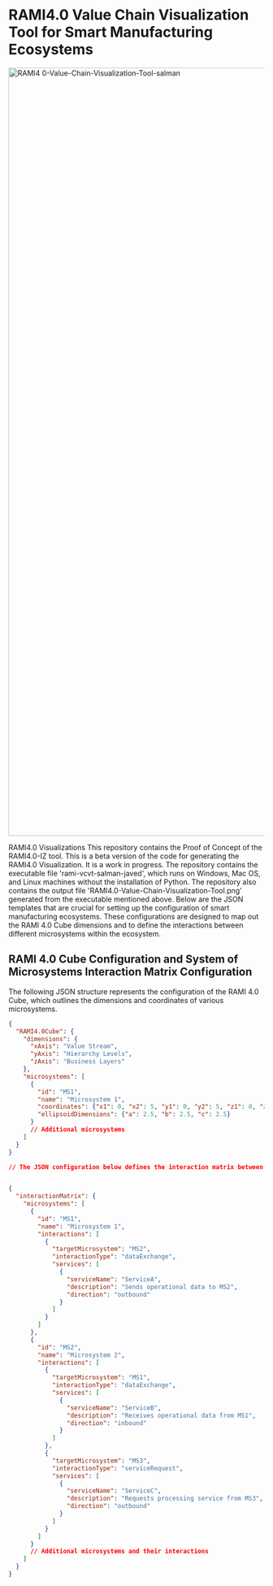 # RAMI4.0 Value Chain Visualization Tool for Smart Manufacturing Ecosystems

<img width="1512" alt="RAMI4 0-Value-Chain-Visualization-Tool-salman" src="https://github.com/javedsalman/RAMI4.0-VIZ/assets/71730474/45e8c74b-8bb9-4662-a311-974c32796344">

RAMI4.0 Visualizations
This repository contains the Proof of Concept of the RAMI4.0-IZ tool. 
This is a beta version of the code for generating the RAMI4.0 Visualization. It is a work in progress.
The repository contains the executable file 'rami-vcvt-salman-javed', which runs on Windows, Mac OS, and Linux machines without the installation of Python.
The repository also contains the output file 'RAMI4.0-Value-Chain-Visualization-Tool.png' generated from the executable mentioned above.
Below are the JSON templates that are crucial for setting up the configuration of smart manufacturing ecosystems. These configurations are designed to map out the RAMI 4.0 Cube dimensions and to define the interactions between different microsystems within the ecosystem.

## RAMI 4.0 Cube Configuration and System of Microsystems Interaction Matrix Configuration


The following JSON structure represents the configuration of the RAMI 4.0 Cube, which outlines the dimensions and coordinates of various microsystems.

```json
{
  "RAMI4.0Cube": {
    "dimensions": {
      "xAxis": "Value Stream",
      "yAxis": "Hierarchy Levels",
      "zAxis": "Business Layers"
    },
    "microsystems": [
      {
        "id": "MS1",
        "name": "Microsystem 1",
        "coordinates": {"x1": 0, "x2": 5, "y1": 0, "y2": 5, "z1": 0, "z2": 5},
        "ellipsoidDimensions": {"a": 2.5, "b": 2.5, "c": 2.5}
      }
      // Additional microsystems
    ]
  }
}

// The JSON configuration below defines the interaction matrix between microsystems. It specifies the type of interactions, the direction of services, and descriptions of those services.


{
  "interactionMatrix": {
    "microsystems": [
      {
        "id": "MS1",
        "name": "Microsystem 1",
        "interactions": [
          {
            "targetMicrosystem": "MS2",
            "interactionType": "dataExchange",
            "services": [
              {
                "serviceName": "ServiceA",
                "description": "Sends operational data to MS2",
                "direction": "outbound"
              }
            ]
          }
        ]
      },
      {
        "id": "MS2",
        "name": "Microsystem 2",
        "interactions": [
          {
            "targetMicrosystem": "MS1",
            "interactionType": "dataExchange",
            "services": [
              {
                "serviceName": "ServiceB",
                "description": "Receives operational data from MS1",
                "direction": "inbound"
              }
            ]
          },
          {
            "targetMicrosystem": "MS3",
            "interactionType": "serviceRequest",
            "services": [
              {
                "serviceName": "ServiceC",
                "description": "Requests processing service from MS3",
                "direction": "outbound"
              }
            ]
          }
        ]
      }
      // Additional microsystems and their interactions
    ]
  }
}

